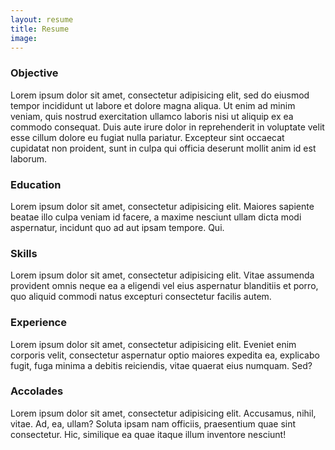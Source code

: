 ```yaml
---
layout: resume
title: Resume
image: 
---
```

### Objective

Lorem ipsum dolor sit amet, consectetur adipisicing elit, sed do eiusmod tempor incididunt ut labore et dolore magna aliqua. Ut enim ad minim veniam, quis nostrud exercitation ullamco laboris nisi ut aliquip ex ea commodo consequat. Duis aute irure dolor in reprehenderit in voluptate velit esse cillum dolore eu fugiat nulla pariatur. Excepteur sint occaecat cupidatat non proident, sunt in culpa qui officia deserunt mollit anim id est laborum.

### Education

Lorem ipsum dolor sit amet, consectetur adipisicing elit. Maiores sapiente beatae illo culpa veniam id facere, a maxime nesciunt ullam dicta modi aspernatur, incidunt quo ad aut ipsam tempore. Qui.

### Skills

Lorem ipsum dolor sit amet, consectetur adipisicing elit. Vitae assumenda provident omnis neque ea a eligendi vel eius aspernatur blanditiis et porro, quo aliquid commodi natus excepturi consectetur facilis autem.

### Experience

Lorem ipsum dolor sit amet, consectetur adipisicing elit. Eveniet enim corporis velit, consectetur aspernatur optio maiores expedita ea, explicabo fugit, fuga minima a debitis reiciendis, vitae quaerat eius numquam. Sed?

### Accolades

Lorem ipsum dolor sit amet, consectetur adipisicing elit. Accusamus, nihil, vitae. Ad, ea, ullam? Soluta ipsam nam officiis, praesentium quae sint consectetur. Hic, similique ea quae itaque illum inventore nesciunt!